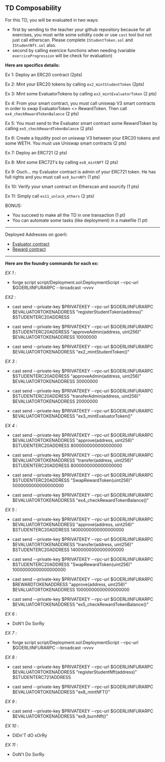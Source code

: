 ## TD Composability

For this TD, you will be evaluated in two ways:
- first by sending to the teacher your github repository because for all exercises, you must write some solidity code or use `cast` tool but not just call etherscan. Please complete `IStudentToken.sol` and `IStudentNft.sol` also.
- second by calling exercice functions when needing (variable `exerciceProgression` will be check for evaluation)


**Here are specifics details:**

Ex 1: Deploy an ERC20 contract (2pts)

Ex 2: Mint your ERC20 tokens by calling `ex2_mintStudentToken` (2pts)

Ex 3: Mint some EvaluatorTokens by calling `ex3_mintEvaluatorToken` (2 pts)

Ex 4: From your smart contract, you must call uniswap V3 smart contracts in order to swap EvaluatorToken <> RewardToken. Then call `ex4_checkRewardTokenBalance`  (2 pts)

Ex 5: You must send to the Evaluator smart contract some RewardToken by calling `ex5_checkRewardTokenBalance` (2 pts)

Ex 6: Create a liquidity pool on uniswap V3 between your ERC20 tokens and some WETH. You must use Uniswap smart contracts (2 pts)

Ex 7: Deploy an ERC721 (2 pts)

Ex 8: Mint some ERC721's by calling `ex8_mintNFT` (2 pts)

Ex 9: Ouch... my Evaluator contract is admin of your ERC721 token. He has full rights and you must call `ex9_burnNft` (1 pts)

Ex 10: Verify your smart contract on Etherscan and sourcify (1 pts)

Ex 11: Simply call `ex11_unlock_ethers` (2 pts)

BONUS:
- You succeed to make all the TD in one transaction (1 pt)
- You can automate some tasks (like deployment) in a makefile (1 pt)


-----------------------------------------
Deployed Addresses on goerli:
- [Evaluator contract](https://goerli.etherscan.io/address/0x5cd93e3B0afBF71C9C84A7574a5023B4998B97BE)
- [Reward contract](https://goerli.etherscan.io/address/0x56822085cf7C15219f6dC404Ba24749f08f34173)


-----------------------------------------

**Here are the foundry commands for each ex:**


*EX 1 :*
- forge script script/Deployment.sol:DeploymentScript --rpc-url $GOERLIINFURARPC --broadcast -vvvv

*EX2 :*
- cast send --private-key $PRIVATEKEY --rpc-url $GOERLIINFURARPC $EVALUATORTOKENADDRESS "registerStudentToken(address)" $STUDENTERC20ADDRESS

- cast send --private-key $PRIVATEKEY --rpc-url $GOERLIINFURARPC $STUDENTERC20ADDRESS "approveAdmin(address, uint256)" $EVALUATORTOKENADDRESS 10000000

- cast send --private-key $PRIVATEKEY --rpc-url $GOERLIINFURARPC $EVALUATORTOKENADDRESS "ex2_mintStudentToken()"

*EX 3 :*
- cast send --private-key $PRIVATEKEY --rpc-url $GOERLIINFURARPC $STUDENTERC20ADDRESS "approveAdmin(address, uint256)" $EVALUATORTOKENADDRESS 30000000

- cast send --private-key $PRIVATEKEY --rpc-url $GOERLIINFURARPC $STUDENTERC20ADDRESS "transferAdmin(address, uint256)" $EVALUATORTOKENADDRESS 20000000

- cast send --private-key $PRIVATEKEY --rpc-url $GOERLIINFURARPC $EVALUATORTOKENADDRESS "ex3_mintEvaluatorToken()"

*EX 4 :*
- cast send --private-key $PRIVATEKEY --rpc-url $GOERLIINFURARPC $EVALUATORTOKENADDRESS "approve(address, uint256)" $STUDENTERC20ADDRESS 8000000000000000000

- cast send --private-key $PRIVATEKEY --rpc-url $GOERLIINFURARPC $EVALUATORTOKENADDRESS "transfer(address, uint256)" $STUDENTERC20ADDRESS 8000000000000000000

- cast send --private-key $PRIVATEKEY --rpc-url $GOERLIINFURARPC $STUDENTERC20ADDRESS "SwapRewardToken(uint256)" 5000000000000000000

- cast send --private-key $PRIVATEKEY --rpc-url $GOERLIINFURARPC $EVALUATORTOKENADDRESS "ex4_checkRewardTokenBalance()"

*EX 5 :*
- cast send --private-key $PRIVATEKEY --rpc-url $GOERLIINFURARPC $EVALUATORTOKENADDRESS "approve(address, uint256)" $STUDENTERC20ADDRESS 14000000000000000000

- cast send --private-key $PRIVATEKEY --rpc-url $GOERLIINFURARPC $EVALUATORTOKENADDRESS "transfer(address, uint256)" $STUDENTERC20ADDRESS 14000000000000000000

- cast send --private-key $PRIVATEKEY --rpc-url $GOERLIINFURARPC $STUDENTERC20ADDRESS "SwapRewardToken(uint256)" 10000000000000000000

- cast send --private-key $PRIVATEKEY --rpc-url $GOERLIINFURARPC $REWARDTOKENADDRESS "approve(address, uint256)" $EVALUATORTOKENADDRESS 10000000000000000000

- cast send --private-key $PRIVATEKEY --rpc-url $GOERLIINFURARPC $EVALUATORTOKENADDRESS "ex5_checkRewardTokenBalance()"

*EX 6 :*
- DoN't Do SorRy

*EX 7 :*
- forge script script/Deployment.sol:DeploymentScript --rpc-url $GOERLIINFURARPC --broadcast -vvvv

*EX 8 :*
- cast send --private-key $PRIVATEKEY --rpc-url $GOERLIINFURARPC $EVALUATORTOKENADDRESS "registerStudentNft(address)" $STUDENTERC721ADDRESS

- cast send --private-key $PRIVATEKEY --rpc-url $GOERLIINFURARPC $EVALUATORTOKENADDRESS "ex8_mintNFT()"

*EX 9 :*
- cast send --private-key $PRIVATEKEY --rpc-url $GOERLIINFURARPC $EVALUATORTOKENADDRESS "ex9_burnNft()"

*EX 10 :*
- DiDn'T dO sOrRy

*EX 11 :*
- DoN't Do SorRy